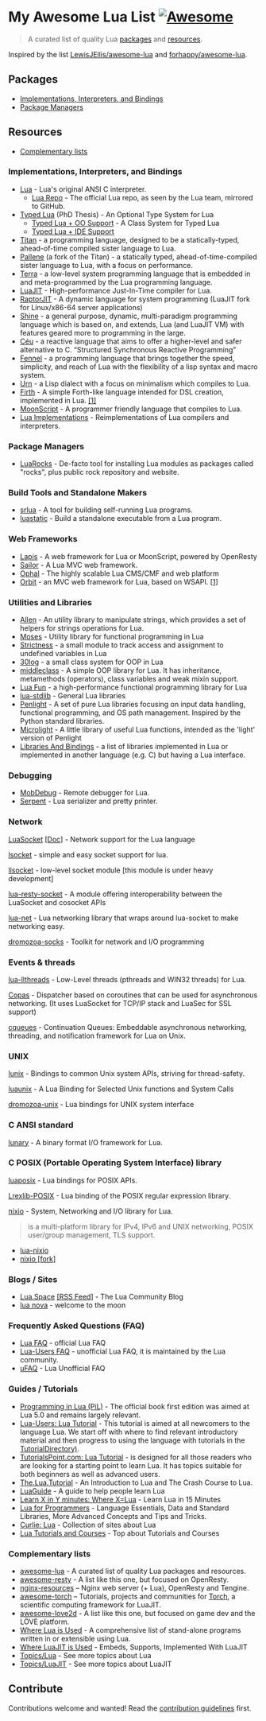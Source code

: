 # My Awesome Lua List [![Awesome](https://cdn.rawgit.com/sindresorhus/awesome/d7305f38d29fed78fa85652e3a63e154dd8e8829/media/badge.svg)](https://github.com/sindresorhus/awesome)

> A curated list of quality Lua [packages](#packages) and [resources](#resources).

Inspired by the list [LewisJEllis/awesome-lua](https://github.com/LewisJEllis/awesome-lua) and [forhappy/awesome-lua](https://github.com/forhappy/awesome-lua).


## Packages
- [Implementations, Interpreters, and Bindings](#implementations-interpreters-and-bindings)
- [Package Managers](#package-managers)


## Resources
- [Complementary lists](#complementary-lists)


### Implementations, Interpreters, and Bindings
- [Lua](http://www.lua.org/download.html) - Lua's original ANSI C interpreter.
  - [Lua Repo](https://github.com/lua/lua) - The official Lua repo, as seen by the Lua team, mirrored to GitHub.
- [Typed Lua](https://github.com/andremm/typedlua) (PhD Thesis) - An Optional Type System for Lua
  - [Typed Lua + OO Support](https://github.com/kevinclancy/typedlua) - A Class System for Typed Lua
  - [Typed Lua + IDE Support](https://gitlab.com/martanne/typedlua/tree/visitor)
- [Titan](http://titan-lang.org) - a programming language, designed to be a statically-typed, ahead-of-time compiled sister language to Lua.
- [Pallene](https://github.com/pallene-lang/pallene) (a fork of the Titan) - a statically typed, ahead-of-time-compiled sister language to Lua, with a focus on performance.
- [Terra](http://terralang.org/) - a low-level system programming language that is embedded in and meta-programmed by the Lua programming language.
- [LuaJIT](http://luajit.org/luajit.html) - High-performance Just-In-Time compiler for Lua.
- [RaptorJIT](https://github.com/raptorjit/raptorjit) - A dynamic language for system programming (LuaJIT fork for Linux/x86-64 server applications)
- [Shine](https://github.com/richardhundt/shine) - a general purpose, dynamic, multi-paradigm programming language which is based on, and extends, Lua (and LuaJIT VM) with features geared more to programming in the large.
- [Céu](http://www.ceu-lang.org/) - a reactive language that aims to offer a higher-level and safer alternative to C. “Structured Synchronous Reactive Programming”
- [Fennel](https://fennel-lang.org/) - a programming language that brings together the speed, simplicity, and reach of Lua with the flexibility of a lisp syntax and macro system.
- [Urn](https://urn-lang.com/) - a Lisp dialect with a focus on minimalism which compiles to Lua.
- [Firth](https://github.com/IonoclastBrigham/firth) - A simple Forth-like language intended for DSL creation, implemented in Lua. [[1]](http://web.archive.org/web/20160305085519/http://blog.ionoclast.com/2015/05/firth-pre-alpha-1-a-forth-like-language-for-dsl-creation/)
- [MoonScript](https://moonscript.org/) - A programmer friendly language that compiles to Lua.
- [Lua Implementations](http://lua-users.org/wiki/LuaImplementations) - Reimplementations of Lua compilers and interpreters.

### Package Managers
- [LuaRocks](https://luarocks.org/) - De-facto tool for installing Lua modules as packages called "rocks", plus public rock repository and website.

### Build Tools and Standalone Makers
- [srlua](https://github.com/LuaDist/srlua) - A tool for building self-running Lua programs.
- [luastatic](https://github.com/ers35/luastatic) - Build a standalone executable from a Lua program.

### Web Frameworks
- [Lapis](http://leafo.net/lapis/) - A web framework for Lua or MoonScript, powered by OpenResty
- [Sailor](http://sailorproject.org/) - A Lua MVC web framework.
- [Ophal](https://ophal.org/) - The highly scalable Lua CMS/CMF and web platform
- [Orbit](http://keplerproject.github.io/orbit/) - an MVC web framework for Lua, based on WSAPI. [[1]](https://luanova.org/orbit1-2/)

### Utilities and Libraries
- [Allen](https://github.com/Yonaba/Allen) - An utility library to manipulate strings, which provides a set of helpers for strings operations for Lua.
- [Moses](https://github.com/Yonaba/Moses) - Utility library for functional programming in Lua
- [Strictness](https://github.com/Yonaba/strictness) - a small module to track access and assignment to undefined variables in Lua
- [30log](https://github.com/Yonaba/30log) - a small class system for OOP in Lua
- [middleclass](https://github.com/kikito/middleclass) - A simple OOP library for Lua. It has inheritance, metamethods (operators), class variables and weak mixin support.
- [Lua Fun](https://github.com/luafun/luafun) - a high-performance functional programming library for Lua
- [lua-stdlib](https://github.com/lua-stdlib/lua-stdlib/) - General Lua libraries
- [Penlight](https://github.com/stevedonovan/Penlight) - A set of pure Lua libraries focusing on input data handling, functional programming, and OS path management. Inspired by the Python standard libraries.
- [Microlight](https://github.com/stevedonovan/microlight) - A little library of useful Lua functions, intended as the 'light' version of Penlight
- [Libraries And Bindings](http://lua-users.org/wiki/LibrariesAndBindings) - a list of libraries implemented in Lua or implemented in another language (e.g. C) but having a Lua interface.

### Debugging
- [MobDebug](https://github.com/pkulchenko/MobDebug) - Remote debugger for Lua.
- [Serpent](https://github.com/pkulchenko/serpent) - Lua serializer and pretty printer.

### Network
[LuaSocket](https://luarocks.org/modules/luarocks/luasocket) [[Doc]](https://rawgit.com/diegonehab/luasocket/master/doc/index.html) - Network support for the Lua language

[lsocket](https://luarocks.org/modules/gunnar_z/lsocket) - simple and easy socket support for lua.

[llsocket](https://luarocks.org/modules/mah0x211/llsocket) - low-level socket module [this module is under heavy development]

[lua-resty-socket](https://luarocks.org/modules/thibaultcha/lua-resty-socket) - A module offering interoperability between the LuaSocket and cosocket APIs

[lua-net](https://luarocks.org/modules/rayaman/lua-net) - Lua networking library that wraps around lua-socket to make networking easy.

[dromozoa-socks](https://luarocks.org/modules/moyu/dromozoa-socks) - Toolkit for network and I/O programming

### Events & threads
[lua-llthreads](https://github.com/Neopallium/lua-llthreads) - Low-Level threads (pthreads and WIN32 threads) for Lua.

[Copas](https://luarocks.org/modules/tieske/copas) - Dispatcher based on coroutines that can be used for asynchronous networking. (It uses LuaSocket for TCP/IP stack and LuaSec for SSL support)

[cqueues](https://luarocks.org/modules/daurnimator/cqueues) - Continuation Queues: Embeddable asynchronous networking, threading, and notification framework for Lua on Unix.

### UNIX
[lunix](https://luarocks.org/modules/daurnimator/lunix) - Bindings to common Unix system APIs, striving for thread-safety.

[luaunix](https://luarocks.org/modules/mbalmer/luaunix) - A Lua Binding for Selected Unix functions and System Calls

[dromozoa-unix](https://luarocks.org/modules/moyu/dromozoa-unix) - Lua bindings for UNIX system interface

### C ANSI standard
[lunary](https://luarocks.org/modules/doub/lunary) - A binary format I/O framework for Lua.

### C POSIX (Portable Operating System Interface) library
[luaposix](https://luarocks.org/modules/gvvaughan/luaposix) - Lua bindings for POSIX APIs.

[Lrexlib-POSIX](https://luarocks.org/modules/rrt/lrexlib-posix) - Lua binding of the POSIX regular expression library.

[nixio](https://luarocks.org/modules/luarocks/nixio) - System, Networking and I/O library for Lua.

> is a multi-platform library for IPv4, IPv6 and UNIX networking, POSIX user/group management, TLS support.

* [lua-nixio](https://github.com/jow-/lua-nixio)
* [nixio [fork]](https://github.com/Neopallium/nixio)

### Blogs / Sites
- [Lua.Space](http://lua.space/) [[RSS Feed]](http://feeds.feedburner.com/Luaspace) - The Lua Community Blog
- [lua nova](https://luanova.org/) - welcome to the moon

### Frequently Asked Questions (FAQ)
- [Lua FAQ](http://www.lua.org/faq.html) - official Lua FAQ
- [Lua-Users FAQ](http://lua-users.org/wiki/LuaFaq) - unofficial Lua FAQ, it is maintained by the Lua community.
- [uFAQ](http://www.luafaq.org/) - Lua Unofficial FAQ

### Guides / Tutorials
- [Programming in Lua (PiL)](http://www.lua.org/pil/) - The official book first edition was aimed at Lua 5.0 and remains largely relevant.
- [Lua-Users: Lua Tutorial](http://lua-users.org/wiki/LuaTutorial) - This tutorial is aimed at all newcomers to the language Lua. We start off with where to find relevant introductory material and then progress to using the language with tutorials in the [TutorialDirectory)](http://lua-users.org/wiki/TutorialDirectory).
- [TutorialsPoint.com: Lua Tutorial](https://www.tutorialspoint.com/lua/) - is designed for all those readers who are looking for a starting point to learn Lua. It has topics suitable for both beginners as well as advanced users.
- [The.Lua.Tutorial](http://luatut.com/) - An Introduction to Lua and The Crash Course to Lua.
- [LuaGuide](https://github.com/davisdude/LuaGuide/blob/master/LuaGuide.md) - A guide to help people learn Lua
- [Learn X in Y minutes: Where X=Lua](https://learnxinyminutes.com/docs/lua/) - Learn Lua in 15 Minutes
- [Lua for Programmers](http://ebens.me/2012/08/27/lua-for-programmers-part-1) - Language Essentials, Data and Standard Libraries, More Advanced Concepts and Tips and Tricks.
- [Curlie: Lua](https://curlie.org/Computers/Programming/Languages/Lua/) - Collection of sites about Lua
- [Lua Tutorials and Courses](https://hackr.io/tutorials/learn-lua) - Top about Tutorials and Courses

### Complementary lists
- [awesome-lua](https://github.com/LewisJEllis/awesome-lua) - A curated list of quality Lua packages and resources.
- [awesome-resty](https://github.com/bungle/awesome-resty) - A list like this one, but focused on OpenResty.
- [nginx-resources](https://github.com/fcambus/nginx-resources) – Nginx web server (+ Lua), OpenResty and Tengine.
- [awesome-torch](https://github.com/carpedm20/awesome-torch) – Tutorials, projects and communities for [Torch](http://torch.ch/), a scientific computing framework for LuaJIT.
- [awesome-love2d](https://github.com/love2d-community/awesome-love2d) - A list like this one, but focused on game dev and the LÖVE platform.
- [Where Lua is Used](https://sites.google.com/site/marbux/home/where-lua-is-used) - A comprehensive list of stand-alone programs written in or extensible using Lua.
- [Where LuaJIT is Used](http://wiki.luajit.org/where-luajit-is-used) - Embeds, Supports, Implemented With LuaJIT
- [Topics/Lua](https://github.com/topics/lua) - See more topics about Lua
- [Topics/LuaJIT](https://github.com/topics/luajit) - See more topics about LuaJIT

## Contribute

Contributions welcome and wanted! Read the [contribution guidelines](contributing.md) first.
